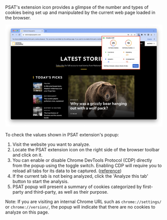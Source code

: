 PSAT's extension icon provides a glimpse of the number and types of cookies being set up and manipulated by the current web page loaded in the browser.

<img width="742" alt="PSAT Extension Popup" src="images/extension-popup/psat_v0.5.1_extension_popup_2024_02_22.png">

To check the values shown in PSAT extension's popup:
1. Visit the website you want to analyze.
2. Locate the PSAT extension icon on the right side of the browser toolbar and click on it.
3. You can enable or disable Chrome DevTools Protocol (CDP) directly from the popup using the toggle switch. Enabling CDP will require you to reload all tabs for its data to be captured. ([reference](https://github.com/GoogleChromeLabs/ps-analysis-tool/wiki/PSAT-Settings-and-Permissions#enabling-chrome-devtools-protocol-in-psat))
4. If the current tab is not being analyzed, click the 'Analyze this tab' button to start the analysis.
5. PSAT popup will present a summary of cookies categorized by first-party and third-party, as well as their purpose.

Note: If you are visiting an internal Chrome URL such as `chrome://settings/` or `chrome://version/`, the popup will indicate that there are no cookies to analyze on this page.
